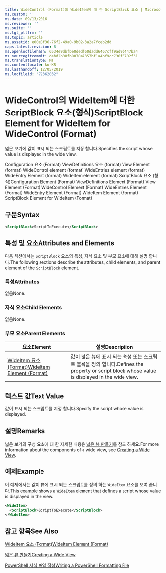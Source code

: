 ```yaml
---
title: WideControl (Format)의 WideItem에 대 한 ScriptBlock 요소 | Microsoft Docs
ms.custom: ''
ms.date: 09/13/2016
ms.reviewer: ''
ms.suite: ''
ms.tgt_pltfrm: ''
ms.topic: article
ms.assetid: e00e8f36-76f2-49a0-9b02-3a2a7fceb2dd
caps.latest.revision: 8
ms.openlocfilehash: 6534e9dbfbe0dedf60dadd6467cff9ad9b447ba4
ms.sourcegitcommit: debd2b38fb8070a7357bf1a4bf9cc736f3702f31
ms.translationtype: MT
ms.contentlocale: ko-KR
ms.lasthandoff: 12/05/2019
ms.locfileid: "72362032"
---
```

# <a name="scriptblock-element-for-wideitem-for-widecontrol-format"></a><span data-ttu-id="1feee-102">WideControl의 WideItem에 대한 ScriptBlock 요소(형식)</span><span class="sxs-lookup"><span data-stu-id="1feee-102">ScriptBlock Element for WideItem for WideControl (Format)</span></span>

<span data-ttu-id="1feee-103">넓은 보기에 값이 표시 되는 스크립트를 지정 합니다.</span><span class="sxs-lookup"><span data-stu-id="1feee-103">Specifies the script whose value is displayed in the wide view.</span></span>

<span data-ttu-id="1feee-104">Configuration 요소 (Format) ViewDefinitions 요소 (format) View Element (format) WideControl element (format) WideEntries element (format) WideEntry Element (format) WideItem element (format) ScriptBlock 요소 (형식)</span><span class="sxs-lookup"><span data-stu-id="1feee-104">Configuration Element (Format) ViewDefinitions Element (Format) View Element (Format) WideControl Element (Format) WideEntries Element (Format) WideEntry Element (Format) WideItem Element (Format) ScriptBlock Element for WideItem (Format)</span></span>

## <a name="syntax"></a><span data-ttu-id="1feee-105">구문</span><span class="sxs-lookup"><span data-stu-id="1feee-105">Syntax</span></span>

```xml
<ScriptBlock>ScriptToExecute</ScriptBlock>
```

## <a name="attributes-and-elements"></a><span data-ttu-id="1feee-106">특성 및 요소</span><span class="sxs-lookup"><span data-stu-id="1feee-106">Attributes and Elements</span></span>

<span data-ttu-id="1feee-107">다음 섹션에서는 `ScriptBlock` 요소의 특성, 자식 요소 및 부모 요소에 대해 설명 합니다.</span><span class="sxs-lookup"><span data-stu-id="1feee-107">The following sections describe the attributes, child elements, and parent element of the `ScriptBlock` element.</span></span>

### <a name="attributes"></a><span data-ttu-id="1feee-108">특성</span><span class="sxs-lookup"><span data-stu-id="1feee-108">Attributes</span></span>

<span data-ttu-id="1feee-109">없음</span><span class="sxs-lookup"><span data-stu-id="1feee-109">None.</span></span>

### <a name="child-elements"></a><span data-ttu-id="1feee-110">자식 요소</span><span class="sxs-lookup"><span data-stu-id="1feee-110">Child Elements</span></span>

<span data-ttu-id="1feee-111">없음</span><span class="sxs-lookup"><span data-stu-id="1feee-111">None.</span></span>

### <a name="parent-elements"></a><span data-ttu-id="1feee-112">부모 요소</span><span class="sxs-lookup"><span data-stu-id="1feee-112">Parent Elements</span></span>

|<span data-ttu-id="1feee-113">요소</span><span class="sxs-lookup"><span data-stu-id="1feee-113">Element</span></span>|<span data-ttu-id="1feee-114">설명</span><span class="sxs-lookup"><span data-stu-id="1feee-114">Description</span></span>|
|-------------|-----------------|
|[<span data-ttu-id="1feee-115">WideItem 요소 (Format)</span><span class="sxs-lookup"><span data-stu-id="1feee-115">WideItem Element (Format)</span></span>](./wideitem-element-for-widecontrol-format.md)|<span data-ttu-id="1feee-116">값이 넓은 뷰에 표시 되는 속성 또는 스크립트 블록을 정의 합니다.</span><span class="sxs-lookup"><span data-stu-id="1feee-116">Defines the property or script block whose value is displayed in the wide view.</span></span>|

## <a name="text-value"></a><span data-ttu-id="1feee-117">텍스트 값</span><span class="sxs-lookup"><span data-stu-id="1feee-117">Text Value</span></span>

<span data-ttu-id="1feee-118">값이 표시 되는 스크립트를 지정 합니다.</span><span class="sxs-lookup"><span data-stu-id="1feee-118">Specify the script whose value is displayed.</span></span>

## <a name="remarks"></a><span data-ttu-id="1feee-119">설명</span><span class="sxs-lookup"><span data-stu-id="1feee-119">Remarks</span></span>

<span data-ttu-id="1feee-120">넓은 보기의 구성 요소에 대 한 자세한 내용은 [넓은 뷰 만들기](./creating-a-wide-view.md)를 참조 하세요.</span><span class="sxs-lookup"><span data-stu-id="1feee-120">For more information about the components of a wide view, see [Creating a Wide View](./creating-a-wide-view.md).</span></span>

## <a name="example"></a><span data-ttu-id="1feee-121">예제</span><span class="sxs-lookup"><span data-stu-id="1feee-121">Example</span></span>

<span data-ttu-id="1feee-122">이 예제에서는 값이 뷰에 표시 되는 스크립트를 정의 하는 `WideItem` 요소를 보여 줍니다.</span><span class="sxs-lookup"><span data-stu-id="1feee-122">This example shows a `WideItem` element that defines a script whose value is displayed in the view.</span></span>

```xml
<WideItem>
  <ScriptBlock>ScriptToExecute</ScriptBlock>
</WideItem>
```

## <a name="see-also"></a><span data-ttu-id="1feee-123">참고 항목</span><span class="sxs-lookup"><span data-stu-id="1feee-123">See Also</span></span>

[<span data-ttu-id="1feee-124">WideItem 요소 (Format)</span><span class="sxs-lookup"><span data-stu-id="1feee-124">WideItem Element (Format)</span></span>](./wideitem-element-for-widecontrol-format.md)

[<span data-ttu-id="1feee-125">넓은 뷰 만들기</span><span class="sxs-lookup"><span data-stu-id="1feee-125">Creating a Wide View</span></span>](./creating-a-wide-view.md)

[<span data-ttu-id="1feee-126">PowerShell 서식 파일 작성</span><span class="sxs-lookup"><span data-stu-id="1feee-126">Writing a PowerShell Formatting File</span></span>](./writing-a-powershell-formatting-file.md)
